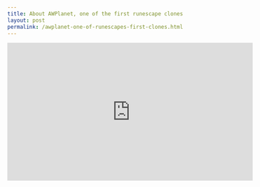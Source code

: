 ```yaml
---
title: About AWPlanet, one of the first runescape clones
layout: post
permalink: /awplanet-one-of-runescapes-first-clones.html
---
```


<iframe width="560" height="315" src="https://www.youtube.com/embed/bDH9vkrXDSI" title="YouTube video player" frameborder="0" allow="accelerometer; autoplay; clipboard-write; encrypted-media; gyroscope; picture-in-picture" allowfullscreen></iframe>
